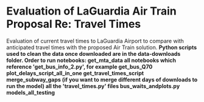 # Evaluation of LaGuardia Air Train Proposal Re: Travel Times
Evaluation of current travel times to LaGuardia Airport to compare with anticipated travel times with the proposed Air Train solution.
<b>
Python scripts used to clean the data once downloaded are in the data-downloads folder.
<b>
Order to run notebooks:
<b>
get_mta_data
<b>
all notebooks which reference 'get_bus_info_2.py', for example get_bus_Q70
 <b>
plot_delays_script_all_in_one
  <b>
get_travel_times_script
<b>
merge_subway_gaps (if you want to merge different days of downloads to run the model)
<b>
all the 'travel_times.py' files
<b>
bus_waits_andplots.py
 <b>
models_all_testing
<b>
